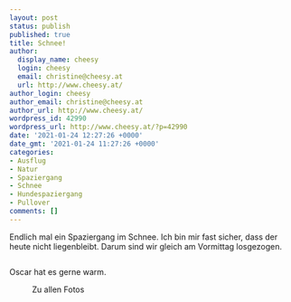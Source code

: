 ```yaml
---
layout: post
status: publish
published: true
title: Schnee!
author:
  display_name: cheesy
  login: cheesy
  email: christine@cheesy.at
  url: http://www.cheesy.at/
author_login: cheesy
author_email: christine@cheesy.at
author_url: http://www.cheesy.at/
wordpress_id: 42990
wordpress_url: http://www.cheesy.at/?p=42990
date: '2021-01-24 12:27:26 +0000'
date_gmt: '2021-01-24 11:27:26 +0000'
categories:
- Ausflug
- Natur
- Spaziergang
- Schnee
- Hundespaziergang
- Pullover
comments: []
---
```

<!-- wp:paragraph -->
Endlich mal ein Spaziergang im Schnee. Ich bin mir fast sicher, dass der heute nicht liegenbleibt. Darum sind wir gleich am Vormittag losgezogen.
<!-- /wp:paragraph -->
<!-- wp:image {"id":42978} -->
<figure class="wp-block-image"><img src="{% link /wp-content/uploads/Schnee-005-1.jpg %}" alt="" class="wp-image-42978"></figure>
<!-- /wp:image -->
<!-- wp:paragraph -->
Oscar hat es gerne warm.
<!-- /wp:paragraph -->
<!-- wp:image {"id":42981,"linkDestination":"custom"} -->
<figure class="wp-block-image"><a href="http://www.cheesy.at/fotos/leben-in-belfast/2021-2/schnee/"><img src="{% link /wp-content/uploads/Schnee-008-1.jpg %}" alt="" class="wp-image-42981"></a><br>
<figcaption>Zu allen Fotos</figcaption>
</figure>
<!-- /wp:image -->

